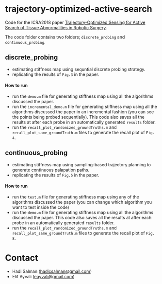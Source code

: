 # trajectory-optimized-active-search
Code for the ICRA2018 paper [Trajectory-Optimized Sensing for Active Search of Tissue Abnormalities in Robotic Surgery](https://arxiv.org/pdf/1711.07063.pdf).

The code folder contains two folders; `discrete_probing` and `continuous_probing`.
## discrete_probing
* estimating stiffness map using sequntial discrete probing strategy.
* replicating the results of `Fig.3` in the paper.
#### How to run
* run the `demo.m` file for generating stiffness map using all the algorithms discussed the paper.
* run the `incremental_demo.m` file for generating stiffness map using all the algorithms discussed the paper in an incremental fashion (you can see the points being probed sequentially). This code also saves all the results at after each probe in an automatically generated `results` folder.
* run the `recall_plot_randomized_groundTruths.m` and `recall_plot_same_groundTruth.m` files to generate the recall plot of `Fig. 4`. 


## continuous_probing
* estimating stiffness map using sampling-based trajectory planning to generate continuous palapation paths.
* replicating the results of `Fig.5` in the paper.
#### How to run
* run the `test.m` file for generating stiffness map using any of the algorithms discussed the paper (you can change which algorithm you want to test inside the code) 
* run the `demo.m` file for generating stiffness map using all the algorithms discussed the paper. This code also saves all the results at after each probe in an automatically generated `results` folder.
* run the `recall_plot_randomized_groundTruths.m` and `recall_plot_same_groundTruth.m` files to generate the recall plot of `Fig. 8`. 


# Contact
* Hadi Salman (hadicsalman@gmail.com)
* Elif Ayvali (eayvali@gmail.com)
